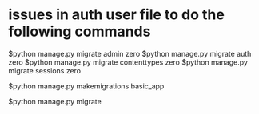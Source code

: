 # issues in auth user file to do the following commands
$python manage.py migrate admin zero
$python manage.py migrate auth zero
$python manage.py migrate contenttypes zero
$python manage.py migrate sessions zero

$python manage.py makemigrations basic_app

$python manage.py migrate

